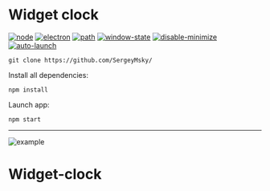 # Widget clock

[![node](https://img.shields.io/npm/v/node?color=%23339933&label=node.js&logo=node.js&style=flat-square)](https://nodejs.org/en/)
[![electron](https://img.shields.io/npm/v/electron?color=%2347848F&label=electron&logo=electron&style=flat-square)](https://www.npmjs.com/package/electron)
[![path](https://img.shields.io/npm/v/path?label=path&style=flat-square)](https://www.npmjs.com/package/path)
[![window-state](https://img.shields.io/npm/v/electron-window-state?label=window-state&style=flat-square)](https://www.npmjs.com/package/electron-window-state)
[![disable-minimize](https://img.shields.io/npm/v/electron-disable-minimize?label=disable-minimize&style=flat-square)](https://www.npmjs.com/package/electron-disable-minimize)
[![auto-launch](https://img.shields.io/npm/v/auto-launch?label=auto-launch&style=flat-square)](https://www.npmjs.com/package/auto-launch)

```
git clone https://github.com/SergeyMsky/
```

Install all dependencies:

`npm install`

Launch app:

`npm start`

---

![example]()
# Widget-clock
